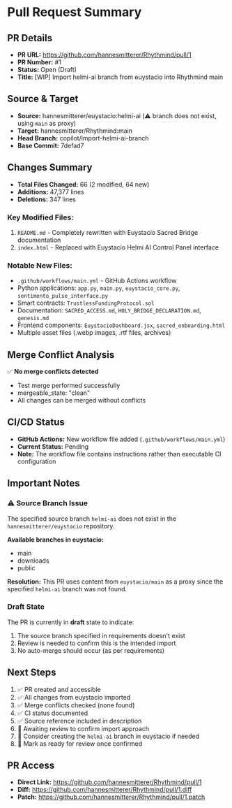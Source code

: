 # Pull Request Summary

## PR Details
- **PR URL:** https://github.com/hannesmitterer/Rhythmind/pull/1
- **PR Number:** #1
- **Status:** Open (Draft)
- **Title:** [WIP] Import helmi-ai branch from euystacio into Rhythmind main

## Source & Target
- **Source:** hannesmitterer/euystacio:helmi-ai (⚠️ branch does not exist, using `main` as proxy)
- **Target:** hannesmitterer/Rhythmind:main
- **Head Branch:** copilot/import-helmi-ai-branch
- **Base Commit:** 7defad7

## Changes Summary
- **Total Files Changed:** 66 (2 modified, 64 new)
- **Additions:** 47,377 lines
- **Deletions:** 347 lines

### Key Modified Files:
1. `README.md` - Completely rewritten with Euystacio Sacred Bridge documentation
2. `index.html` - Replaced with Euystacio Helmi AI Control Panel interface

### Notable New Files:
- `.github/workflows/main.yml` - GitHub Actions workflow
- Python applications: `app.py`, `main.py`, `euystacio_core.py`, `sentimento_pulse_interface.py`
- Smart contracts: `TrustlessFundingProtocol.sol`
- Documentation: `SACRED_ACCESS.md`, `HOLY_BRIDGE_DECLARATION.md`, `genesis.md`
- Frontend components: `EuystacioDashboard.jsx`, `sacred_onboarding.html`
- Multiple asset files (.webp images, .rtf files, archives)

## Merge Conflict Analysis
✅ **No merge conflicts detected**
- Test merge performed successfully
- mergeable_state: "clean"
- All changes can be merged without conflicts

## CI/CD Status
- **GitHub Actions:** New workflow file added (`.github/workflows/main.yml`)
- **Current Status:** Pending
- **Note:** The workflow file contains instructions rather than executable CI configuration

## Important Notes

### ⚠️ Source Branch Issue
The specified source branch `helmi-ai` does not exist in the `hannesmitterer/euystacio` repository. 

**Available branches in euystacio:**
- main
- downloads  
- public

**Resolution:** This PR uses content from `euystacio/main` as a proxy since the specified `helmi-ai` branch was not found.

### Draft State
The PR is currently in **draft** state to indicate:
1. The source branch specified in requirements doesn't exist
2. Review is needed to confirm this is the intended import
3. No auto-merge should occur (as per requirements)

## Next Steps
1. ✅ PR created and accessible
2. ✅ All changes from euystacio imported
3. ✅ Merge conflicts checked (none found)
4. ✅ CI status documented
5. ✅ Source reference included in description
6. 🔄 Awaiting review to confirm import approach
7. 🔄 Consider creating the `helmi-ai` branch in euystacio if needed
8. 🔄 Mark as ready for review once confirmed

## PR Access
- **Direct Link:** https://github.com/hannesmitterer/Rhythmind/pull/1
- **Diff:** https://github.com/hannesmitterer/Rhythmind/pull/1.diff
- **Patch:** https://github.com/hannesmitterer/Rhythmind/pull/1.patch
